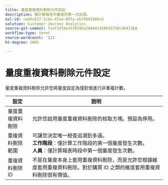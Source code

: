 ```yaml
---
title: 量度重複資料刪除元件設定
description: 僅計算報告中量度的第一次出現。
exl-id: ced0c637-5cbe-47a4-897a-eb79961986a3
solution: Customer Journey Analytics
source-git-commit: faaf3d19ed37019ba284b41420628750cdb413b8
workflow-type: tm+mt
source-wordcount: '111'
ht-degree: 100%

---
```


# 量度重複資料刪除元件設定

量度重複資料刪除允許您將量度設定為僅對值進行非重複計數。

| 設定 | 說明 |
| --- | --- |
| 量度重複資料刪除 | 允許您啟用量度重複資料刪除的核取方塊。預設為停用。 |
| 重複資料刪除範圍 | 可讓您決定唯一檢查追溯到多遠。<br>**工作階段**：僅計算工作階段的第一個量度發生次數。<br>**人員**：僅計算報表時段中第一個量度發生次數。 |
| 重複資料刪除 ID | 不是在量度本身上套用重複資料刪除，而是允許您根據維度套用重複資料刪除。對於購買 ID 之類的維度套用重複資料刪除很有價值。 |
